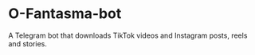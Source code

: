 # O-Fantasma-bot
A Telegram bot that downloads TikTok videos and Instagram posts, reels and stories.
